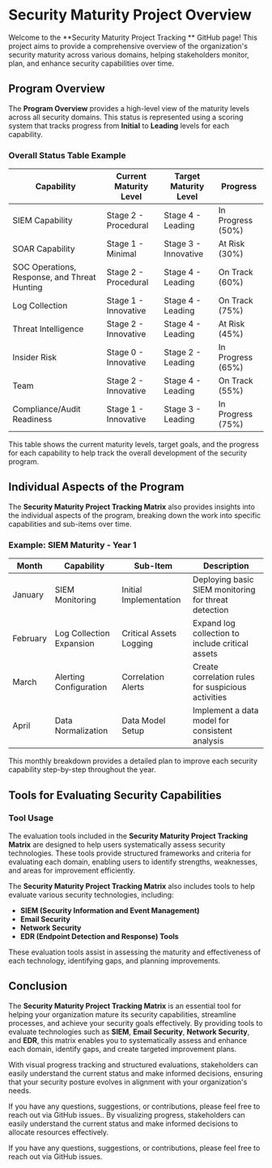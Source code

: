 # Security Maturity Project Overview

Welcome to the **Security Maturity Project Tracking ** GitHub page! This project aims to provide a comprehensive overview of the organization's security maturity across various domains, helping stakeholders monitor, plan, and enhance security capabilities over time.


## Program Overview

The **Program Overview** provides a high-level view of the maturity levels across all security domains. This status is represented using a scoring system that tracks progress from **Initial** to **Leading** levels for each capability.

### Overall Status Table Example
| **Capability**           | **Current Maturity Level** | **Target Maturity Level** | **Progress**       |
|--------------------------|----------------------------|---------------------------|---------------------|
| SIEM Capability          | Stage 2 - Procedural       | Stage 4 - Leading         | In Progress (50%)   |
| SOAR Capability          | Stage 1 - Minimal          | Stage 3 - Innovative      | At Risk (30%)       |
| SOC Operations, Response, and Threat Hunting | Stage 2 - Procedural | Stage 4 - Leading         | On Track (60%)      |
| Log Collection           | Stage 1 - Innovative       | Stage 4 - Leading         | On Track (75%)      |
| Threat Intelligence      | Stage 2 - Innovative       | Stage 4 - Leading         | At Risk (45%)       |
| Insider Risk             | Stage 0 - Innovative       | Stage 2 - Leading         | In Progress (65%)   |
| Team                     | Stage 2 - Innovative       | Stage 4 - Leading         | On Track (55%)      |
| Compliance/Audit Readiness | Stage 1 - Innovative     | Stage 3 - Leading         | In Progress (75%)   |

This table shows the current maturity levels, target goals, and the progress for each capability to help track the overall development of the security program.

## Individual Aspects of the Program

The **Security Maturity Project Tracking Matrix** also provides insights into the individual aspects of the program, breaking down the work into specific capabilities and sub-items over time.

### Example: SIEM Maturity - Year 1

| **Month**   | **Capability**           | **Sub-Item**              | **Description**                                      |
|-------------|--------------------------|---------------------------|------------------------------------------------------|
| January     | SIEM Monitoring          | Initial Implementation    | Deploying basic SIEM monitoring for threat detection |
| February    | Log Collection Expansion | Critical Assets Logging   | Expand log collection to include critical assets     |
| March       | Alerting Configuration   | Correlation Alerts        | Create correlation rules for suspicious activities   |
| April       | Data Normalization       | Data Model Setup          | Implement a data model for consistent analysis       |

This monthly breakdown provides a detailed plan to improve each security capability step-by-step throughout the year.

## Tools for Evaluating Security Capabilities

### Tool Usage
The evaluation tools included in the **Security Maturity Project Tracking Matrix** are designed to help users systematically assess security technologies. These tools provide structured frameworks and criteria for evaluating each domain, enabling users to identify strengths, weaknesses, and areas for improvement efficiently.

The **Security Maturity Project Tracking Matrix** also includes tools to help evaluate various security technologies, including:

- **SIEM (Security Information and Event Management)**
- **Email Security**
- **Network Security**
- **EDR (Endpoint Detection and Response) Tools**

These evaluation tools assist in assessing the maturity and effectiveness of each technology, identifying gaps, and planning improvements.

## Conclusion

The **Security Maturity Project Tracking Matrix** is an essential tool for helping your organization mature its security capabilities, streamline processes, and achieve your security goals effectively. By providing tools to evaluate technologies such as **SIEM**, **Email Security**, **Network Security**, and **EDR**, this matrix enables you to systematically assess and enhance each domain, identify gaps, and create targeted improvement plans.

With visual progress tracking and structured evaluations, stakeholders can easily understand the current status and make informed decisions, ensuring that your security posture evolves in alignment with your organization's needs.

If you have any questions, suggestions, or contributions, please feel free to reach out via GitHub issues.. By visualizing progress, stakeholders can easily understand the current status and make informed decisions to allocate resources effectively.

If you have any questions, suggestions, or contributions, please feel free to reach out via GitHub issues.

